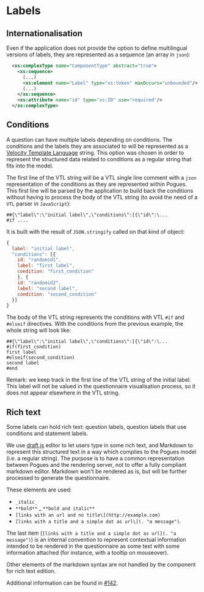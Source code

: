 # Labels

## Internationalisation

Even if the application does not provide the option to define multilingual versions of labels, they are represented as a sequence (an array in `json`):

```xml
  <xs:complexType name="ComponentType" abstract="true">
    <xs:sequence>
      (...)
      <xs:element name="Label" type="xs:token" maxOccurs="unbounded"/>
      (...)
    </xs:sequence>
    <xs:attribute name="id" type="xs:ID" use="required"/>
  </xs:complexType>
```

## Conditions

A question can have multiple labels depending on conditions. The conditions and the labels they are associated to will be represented as a [Velocity Template Language](http://velocity.apache.org/) string. This option was chosen in order to represent the structured data related to conditions as a regular string that fits into the model. 

The first line of the VTL string will be a VTL single line comment with a `json` representation of the conditions as they are represented within Pogues. This first line will be parsed by the application to build back the conditions without having to process the body of the VTL string (to avoid the need of a `VTL` parser in `JavaScript`):

```
##{\"label\":\"initial label\",\"conditions\":[{\"id\":\...
#if ....
```

It is built with the result of `JSON.stringify` called on that kind of object:
```javascript
{
  label: "initial label",
  "conditions": [{
    id: "randomid1",
    label: "first label",
    condition: "first_condition"
    }, {
    id: "randomid2",
    label: "second label",
    condition: "second_condition"
  }]
}
```

The body of the VTL string represents the conditions with VTL `#if` and `#elseif` directives. With the conditions from the previous example, the whole string will look like:

```
##{\"label\":\"initial label\",\"conditions\":[{\"id\":\...
#if(first_condition)
first label
#elseif(second_condition)
second label
#end
```

Remark: we keep track in the first line of the VTL string of the initial label. This label will not be valued in the questionnaire visualisation process, so it does not appear elsewhere in the VTL string.


## Rich text

Some labels can hold rich text: question labels, question labels that use conditions and statement labels.

We use [draft.js](https://facebook.github.io/draft-js/) editor to let users type in some rich text, and Markdown to represent this structured text in a way which complies to the Pogues model (i.e. a regular string). The purpose is to have a common representation between Pogues and the rendering server, not to offer a fully compliant markdown editor. Markdown won't be rendered as is, but will be further processed to generate the questionnaire.

These elements are used:
- `_italic_`
- `**bold**`
_ `**bold and italic**`
- `[links with an url and no title\](http://example.com)`
- `[links with a title and a simple dot as url\](. "a message")`.

The last item (`[links with a title and a simple dot as url](. "a message")`) is an internal convention to represent contextual information intended to be rendered in the questionnaire as some text with some information attached (for instance, with a tooltip on mouseover).

Other elements of the markdown syntax are not handled by the component for rich text edition.

Additional information can be found in [#142](https://github.com/InseeFr/Pogues/issues/142).